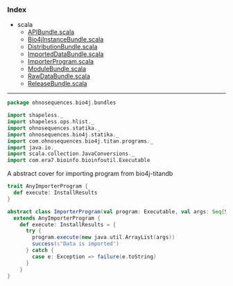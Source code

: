 ### Index

+ scala
  + [APIBundle.scala](APIBundle.md)
  + [Bio4jInstanceBundle.scala](Bio4jInstanceBundle.md)
  + [DistributionBundle.scala](DistributionBundle.md)
  + [ImportedDataBundle.scala](ImportedDataBundle.md)
  + [ImporterProgram.scala](ImporterProgram.md)
  + [ModuleBundle.scala](ModuleBundle.md)
  + [RawDataBundle.scala](RawDataBundle.md)
  + [ReleaseBundle.scala](ReleaseBundle.md)

------


```scala
package ohnosequences.bio4j.bundles

import shapeless._
import shapeless.ops.hlist._
import ohnosequences.statika._
import ohnosequences.bio4j.statika._
import com.ohnosequences.bio4j.titan.programs._
import java.io._
import scala.collection.JavaConversions._
import com.era7.bioinfo.bioinfoutil.Executable
```

A abstract cover for importing program from bio4j-titandb

```scala
trait AnyImporterProgram {
  def execute: InstallResults
}

abstract class ImporterProgram(val program: Executable, val args: Seq[String]) 
  extends AnyImporterProgram {
    def execute: InstallResults = {
      try { 
        program.execute(new java.util.ArrayList(args))
        success(s"Data is imported")
      } catch {
        case e: Exception => failure(e.toString)
      }
    }
}

```

